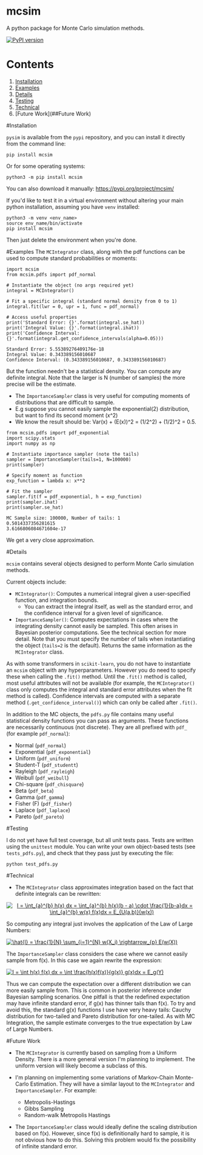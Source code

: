 # mcsim
A python package for Monte Carlo simulation methods.

[![PyPI version](https://badge.fury.io/py/mcsim.svg)](https://badge.fury.io/py/mcsim)

# Contents
1. [Installation](##Installation)
2. [Examples](##Examples)
3. [Details](##Details)
4. [Testing](##Testing)
5. [Technical](##Technical)
6. [Future Work](##Future Work)

#Installation

`pysim` is available from the `pypi` repository, and you can install it directly from the command line:
```{console}
pip install mcsim
```
Or for some operating systems:
```{console}
python3 -m pip install mcsim
```
You can also download it manually: https://pypi.org/project/mcsim/

If you'd like to test it in a virtual environment without altering your main python installation,
assuming you have `venv` installed:
```{python}
python3 -m venv <env_name>
source env_name/bin/activate
pip install mcsim
```
Then just delete the environment when you're done.

#Examples
The `MCIntegrator` class, along with the pdf functions can be used to compute standard probabilities or moments:
```{python}
import mcsim
from mcsim.pdfs import pdf_normal

# Instantiate the object (no args required yet)
integral = MCIntegrator()

# Fit a specific integral (standard normal density from 0 to 1)
integral.fit(lwr = 0, upr = 1, func = pdf_normal)

# Access useful properties
print('Standard Error: {}'.format(integral.se_hat))
print('Integral Value: {}'.format(integral.ihat))
print('Confidence Interval: {}'.format(integral.get_confidence_intervals(alpha=0.05)))
```
```{console}
Standard Error: 5.55389276409176e-18
Integral Value: 0.343389156010687
Confidence Interval: (0.343389156010687, 0.343389156010687)
```
But the function needn't be a statistical density. You can compute any definite integral. Note that the larger is N 
(number of samples) the more precise will be the estimate.

- The `ImportanceSampler` class is very useful for computing moments of distributions that are difficult to sample.
- E.g suppose you cannot easily sample the exponential(2) distribution, but want to find its second moment (x^2)
- We know the result should be: Var(x) + (E(x))^2 = (1/2^2) + (1/2)^2 = 0.5.
```{python}
from mcsim.pdfs import pdf_exponential
import scipy.stats
import numpy as np

# Instantiate importance sampler (note the tails)
sampler = ImportanceSampler(tails=1, N=100000)
print(sampler)

# Specify moment as function
exp_function = lambda x: x**2

# Fit the sampler
sampler.fit(f = pdf_exponential, h = exp_function)
print(sampler.ihat)
print(sampler.se_hat)
```
```{console}
MC Sample size: 100000, Number of tails: 1
0.5014337356281615
3.6166806084671604e-17
```
We get a very close approximation.


#Details

`mcsim` contains several objects designed to perform Monte Carlo simulation methods. 

Current objects include:
- `MCIntegrator()`: Computes a numerical integral given a user-specified function, and integration bounds.
   - You can extract the integral itself, as well as the standard error, and the confidence interval for
   a given level of significance.
- `ImportanceSampler()`: Computes expectations in cases where the integrating density cannot easily be
   sampled. This often arises in Bayesian posterior computations. See the technical section for more
   detail. Note that you must specify the number of tails when instantiating the object (`tails=2` is
   the default). Returns the same information as the `MCIntegrator` class.

As with some transformers in `scikit-learn`, you do not have to instantiate an `mcsim` object 
with any hyperparameters. However you do need to specify these when calling the `.fit()` method.
Until the `.fit()` method is called, most useful attributes will not be available (for example, the 
`MCIntegrator()` class only computes the integral and standard error attributes when the fit method
is called). Confidence intervals are computed with a separate method (`.get_confidence_interval()`) 
which can only be called after `.fit()`.

In addition to the MC objects, the `pdfs.py` file contains many useful statistical density functions
you can pass as arguments. These functions are necessarily continuous (not discrete). They are all
prefixed with `pdf_` (for example `pdf_normal`):
- Normal (`pdf_normal`)
- Exponential (`pdf_exponential`)
- Uniform (`pdf_uniform`)
- Student-T (`pdf_studentt`)
- Rayleigh (`pdf_rayleigh`)
- Weibull (`pdf_weibull`)
- Chi-square (`pdf_chisquare`)
- Beta (`pdf_beta`)
- Gamma (`pdf_gamma`)
- Fisher (F) (`pdf_fisher`)
- Laplace (`pdf_laplace`)
- Pareto (`pdf_pareto`)

#Testing

I do not yet have full test coverage, but all unit tests pass. Tests are written using the `unittest` module. You can write your own
object-based tests (see `tests_pdfs.py`), and check that they pass just by executing the file:
```{console}
python test_pdfs.py
```

#Technical 

- The `MCIntegrator` class approximates integration based on the fact that definite integrals can be rewritten:

<center>
<a href="https://www.codecogs.com/eqnedit.php?latex=I&space;=&space;\int_{a}^{b}&space;h(x)&space;dx&space;=&space;\int_{a}^{b}&space;h(x)(b&space;-&space;a)&space;\cdot&space;\frac{1}{b-a}dx&space;=&space;\int_{a}^{b}&space;w(x)&space;f(x)dx&space;=&space;E_{U(a,b)}(w(x))" target="_blank"><img src="https://latex.codecogs.com/gif.latex?I&space;=&space;\int_{a}^{b}&space;h(x)&space;dx&space;=&space;\int_{a}^{b}&space;h(x)(b&space;-&space;a)&space;\cdot&space;\frac{1}{b-a}dx&space;=&space;\int_{a}^{b}&space;w(x)&space;f(x)dx&space;=&space;E_{U(a,b)}(w(x))" title="I = \int_{a}^{b} h(x) dx = \int_{a}^{b} h(x)(b - a) \cdot \frac{1}{b-a}dx = \int_{a}^{b} w(x) f(x)dx = E_{U(a,b)}(w(x))" /></a>
</center>

So computing any integral just involves the application of the Law of Large Numbers:

<a href="https://www.codecogs.com/eqnedit.php?latex=\hat{I}&space;=&space;\frac{1}{N}&space;\sum_{i=1}^{N}&space;w(X_i)&space;\rightarrow_{p}&space;E(w(X))" target="_blank"><img src="https://latex.codecogs.com/gif.latex?\hat{I}&space;=&space;\frac{1}{N}&space;\sum_{i=1}^{N}&space;w(X_i)&space;\rightarrow_{p}&space;E(w(X))" title="\hat{I} = \frac{1}{N} \sum_{i=1}^{N} w(X_i) \rightarrow_{p} E(w(X))" /></a>

The `ImportanceSampler` class considers the case where we cannot easily sample from f(x). In this case we again rewrite the expression:

<a href="https://www.codecogs.com/eqnedit.php?latex=I&space;=&space;\int&space;h(x)&space;f(x)&space;dx&space;=&space;\int&space;\frac{h(x)f(x)}{g(x)}&space;g(x)dx&space;=&space;E_g(Y)" target="_blank"><img src="https://latex.codecogs.com/gif.latex?I&space;=&space;\int&space;h(x)&space;f(x)&space;dx&space;=&space;\int&space;\frac{h(x)f(x)}{g(x)}&space;g(x)dx&space;=&space;E_g(Y)" title="I = \int h(x) f(x) dx = \int \frac{h(x)f(x)}{g(x)} g(x)dx = E_g(Y)" /></a>

Thus we can compute the expectation over a different distribution we can more easily sample from. This is common in posterior inference under Bayesian sampling scenarios.
One pitfall is that the redefined expectation may have infinite standard error, if g(x) has thinner tails than f(x). To try and avoid this, the standard g(x) functions
I use have very heavy tails: Cauchy distribution for two-tailed and Pareto distribution for one-tailed. As with MC Integration, the sample estimate converges to the true
expectation by Law of Large Numbers.

#Future Work

- The `MCIntegrator` is currently based on sampling from a Uniform Density. There is a more general version I'm 
planning to implement. The uniform version will likely become a subclass of this.

- I'm planning on implementing some variations of Markov-Chain Monte-Carlo Estimation. They will have a similar layout
 to the `MCIntegrator` and `ImportanceSampler`. For example:
    - Metropolis-Hastings 
    - Gibbs Sampling
    - Random-walk Metropolis Hastings
    
- The `ImportanceSampler` class would ideally define the scaling distribution based on f(x). However, since f(x) is definitionally hard to sample, 
  it is not obvious how to do this. Solving this problem would fix the possibility of infinite standard error.
